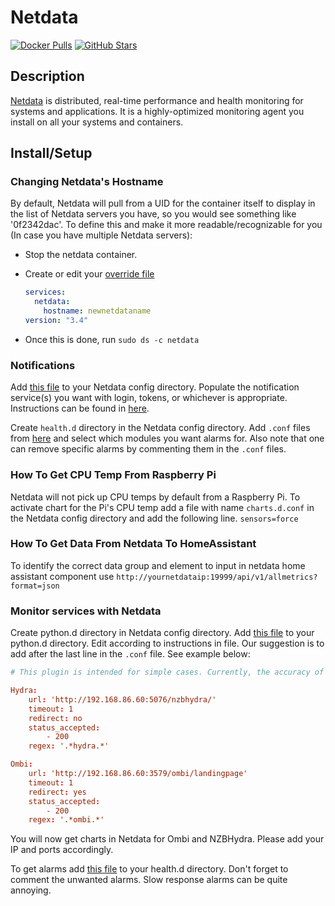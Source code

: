 # Netdata

[![Docker Pulls](https://img.shields.io/docker/pulls/netdata/netdata?style=flat-square&color=607D8B&label=docker%20pulls&logo=docker)](https://hub.docker.com/r/netdata/netdata)
[![GitHub Stars](https://img.shields.io/github/stars/netdata/netdata?style=flat-square&color=607D8B&label=github%20stars&logo=github)](https://github.com/linuxserver/netdata/netdata)

## Description

[Netdata](https://www.netdata.cloud/) is distributed, real-time performance and health monitoring for systems and applications. It is a highly-optimized monitoring agent you install on all your systems and containers.

## Install/Setup

### Changing Netdata's Hostname

By default, Netdata will pull from a UID for the container itself to display in the list of Netdata servers you have, so you would see something like '0f2342dac'. To define this and make it more readable/recognizable for you (In case you have multiple Netdata servers):

- Stop the netdata container.
- Create or edit your [override file](https://dockstarter.com/overrides/introduction/)

  ```yaml
  services:
    netdata:
      hostname: newnetdataname
  version: "3.4"
  ```

- Once this is done, run `sudo ds -c netdata`

### Notifications

Add [this file](https://github.com/netdata/netdata/blob/master/health/notifications/health_alarm_notify.conf) to your Netdata config directory. Populate the notification service(s) you want with login, tokens, or whichever is appropriate. Instructions can be found in [here](https://github.com/netdata/netdata/blob/master/health/notifications/health_alarm_notify.conf).

Create `health.d` directory in the Netdata config directory. Add `.conf` files from [here](https://github.com/netdata/netdata/tree/master/health/health.d) and select which modules you want alarms for. Also note that one can remove specific alarms by commenting them in the `.conf` files.

### How To Get CPU Temp From Raspberry Pi

Netdata will not pick up CPU temps by default from a Raspberry Pi. To activate chart for the Pi's CPU temp add a file with name `charts.d.conf` in the Netdata config directory and add the following line.
`sensors=force`

### How To Get Data From Netdata To HomeAssistant

To identify the correct data group and element to input in netdata home assistant component use `http://yournetdataip:19999/api/v1/allmetrics?format=json`

### Monitor services with Netdata

Create python.d directory in Netdata config directory. Add [this file](https://github.com/netdata/netdata/blob/master/health/health.d/httpcheck.conf) to your python.d directory. Edit according to instructions in file. Our suggestion is to add after the last line in the `.conf` file. See example below:

```conf
# This plugin is intended for simple cases. Currently, the accuracy of the response time is low and should be used as reference only.

Hydra:
    url: 'http://192.168.86.60:5076/nzbhydra/'
    timeout: 1
    redirect: no
    status_accepted:
        - 200
    regex: '.*hydra.*'

Ombi:
    url: 'http://192.168.86.60:3579/ombi/landingpage'
    timeout: 1
    redirect: yes
    status_accepted:
        - 200
    regex: '.*ombi.*'
```

You will now get charts in Netdata for Ombi and NZBHydra. Please add your IP and ports accordingly.

To get alarms add [this file](https://github.com/netdata/netdata/blob/master/health/health.d/httpcheck.conf) to your health.d directory. Don't forget to comment the unwanted alarms. Slow response alarms can be quite annoying.
